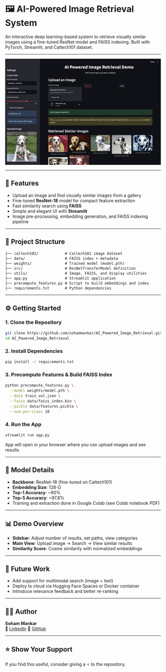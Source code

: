 # 🖼️ AI-Powered Image Retrieval System

An interactive deep learning-based system to retrieve visually similar images using a fine-tuned ResNet model and FAISS indexing. Built with PyTorch, Streamlit, and Caltech101 dataset.


---

![App Screenshot](web-app.png)

---

## 🚀 Features

- Upload an image and find visually similar images from a gallery
- Fine-tuned **ResNet-18** model for compact feature extraction
- Fast similarity search using **FAISS**
- Simple and elegant UI with **Streamlit**
- Image pre-processing, embedding generation, and FAISS indexing pipeline

---

## 🧱 Project Structure

```
├── caltech101/            # Caltech101 image dataset
├── data/                  # FAISS index + metadata
├── weights/               # Trained model (model.pth)
├── src/                   # ResNetTransferModel definition
├── utils/                 # Image, FAISS, and display utilities
├── app.py                 # Streamlit application
├── precompute_features.py # Script to build embeddings and index
├── requirements.txt       # Python dependencies
```

---

## ⚙️ Getting Started

### 1. Clone the Repository

```bash
git clone https://github.com/sohammankar/AI_Powered_Image_Retrieval.git
cd AI_Powered_Image_Retrieval
```

### 2. Install Dependencies

```bash
pip install -r requirements.txt
```

### 3. Precompute Features & Build FAISS Index

```bash
python precompute_features.py \
  --model weights/model.pth \
  --data train_val.json \
  --faiss data/faiss_index.bin \
  --pickle data/features.pickle \
  --num-per-class 10
```

### 4. Run the App

```bash
streamlit run app.py
```

App will open in your browser where you can upload images and see results.

---

## 🧠 Model Details

- **Backbone**: ResNet-18 (fine-tuned on Caltech101)
- **Embedding Size**: 128-D
- **Top-1 Accuracy**: ~90%
- **Top-5 Accuracy**: ~97.8%
- Training and extraction done in Google Colab (see Colab notebook PDF)

---

## 📊 Demo Overview

- **Sidebar**: Adjust number of results, set paths, view categories
- **Main View**: Upload image → Search → View similar results
- **Similarity Score**: Cosine similarity with normalized embeddings

---

## 🧩 Future Work

- Add support for multimodal search (image + text)
- Deploy to cloud via Hugging Face Spaces or Docker container
- Introduce relevance feedback and better re-ranking

---

## 🙋‍♂️ Author

**Soham Mankar**  
🔗 [LinkedIn](https://www.linkedin.com/in/soham-mankar-12675a18b/) 
📂 [GitHub](https://github.com/sohammankar)

---


## ⭐️ Show Your Support

If you find this useful, consider giving a ⭐️ to the repository.
